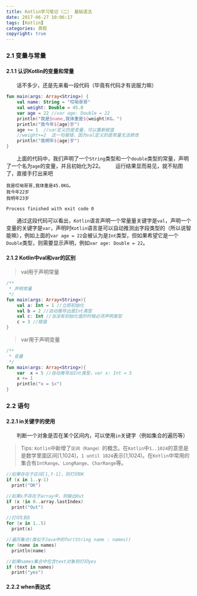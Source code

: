 ```yaml
---
title: Kotlin学习笔记（二） 基础语法
date: 2017-06-27 10:06:17
tags: [Kotlin]
categories: 真假
copyright: true
---
```

### 2.1 变量与常量
#### 2.1.1 认识Kotlin的变量和常量
　　话不多少，还是先来看一段代码（毕竟有代码才有说服力嘛）
``` kotlin
fun main(args: Array<String>) {
    val name: String = "哎呦哥哥"
    val weight: Double = 45.0
    var age = 22 //var age: Double = 22
    println("我是$name,我体重是${weight}KG。")
    println("我今年${age}岁")
    age += 1  //var定义的是变量，可以重新赋值
    //weight+=2  这一句报错，因为val定义的是常量无法修改
    println("我明年${age}岁")
}
```
　　上面的代码中，我们声明了一个` String `类型和一个` double `类型的常量，声明了一个名为` age `的变量，并且初始化为22。
　　运行结果显而易见，就不贴图了，直接手打出来吧
```
我是哎呦哥哥,我体重是45.0KG。
我今年22岁
我明年23岁

Process finished with exit code 0
```
<!--more-->
　　通过这段代码可以看出，` Kotlin `语言声明一个常量量关键字是` val `，声明一个变量的关键字是` var `，声明时` Kotlin `语言是可以自动推测出字段类型的（所以说智能嘛），例如上面的` var age = 22 `会被认为是` Int `类型，但如果希望它是一个` Double `类型，则需要显示声明，例如` var age: Double = 22 `。
#### 2.1.2 Kotlin中val和var的区别
> val用于声明常量

``` kotlin
/**
 * 声明常量
 */
fun main(args: Array<String>){
    val a: Int = 1 //立即初始化
    val b = 2 //自动推导出是Int类型
    val c: Int //当没有初始化值的时候必须声明类型
    c = 3 //赋值
}
```
> var用于声明变量

``` kotlin
/**
 * 变量
 */
fun main(args: Array<String>){
    var  x = 5 //自动推导出Int类型，var x: Int = 5
    x += 1
    println("x = $x")
}
```
### 2.2 语句
#### 2.2.1 in关键字的使用
　　判断一个对象是否在某个区间内，可以使用` in `关键字（例如集合的遍历等）
> Tips: ` Kotlin `中新增了` 区间（Range） `的概念。在` Kotlin `中` 1..1024 `的意思是是数学里面区间[1,1024]，` 1 until 1024 `表示[1,1024)。在` Kotlin `中常用的集合有` IntRange `、` LongRange `、` CharRange `等。

``` kotlin
//如果存在于区间[1,Y-1]，则打印OK
if (x in 1..y-1) 
  print("OK")

//如果x不存在于array中，则输出Out
if (x !in 0..array.lastIndex) 
  print("Out")

//打印1到5
for (x in 1..5) 
  print(x)

//遍历集合(类似于Java中的for(String name : names))
for (name in names)
  println(name)

//如果names集合中包含text对象则打印yes
if (text in names)
  print("yes")
```
#### 2.2.2 when表达式
